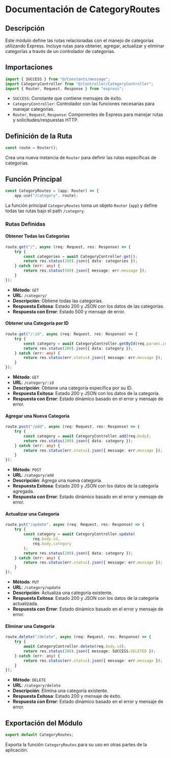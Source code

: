# Documentación de CategoryRoutes

## Descripción

Este módulo define las rutas relacionadas con el manejo de categorías utilizando Express. Incluye rutas para obtener, agregar, actualizar y eliminar categorías a través de un controlador de categorías.

## Importaciones

```typescript
import { SUCCESS } from "@/Constants/message";
import CategoryController from "@/Controller/CategoryController";
import { Router, Request, Response } from "express";
```

- `SUCCESS`: Constante que contiene mensajes de éxito.
- `CategoryController`: Controlador con las funciones necesarias para manejar categorías.
- `Router`, `Request`, `Response`: Componentes de Express para manejar rutas y solicitudes/respuestas HTTP.

## Definición de la Ruta

```typescript
const route = Router();
```

Crea una nueva instancia de `Router` para definir las rutas específicas de categorías.

## Función Principal

```typescript
const CategoryRoutes = (app: Router) => {
    app.use("/category", route);
```

La función principal `CategoryRoutes` toma un objeto `Router` (`app`) y define todas las rutas bajo el path `/category`.

### Rutas Definidas

#### Obtener Todas las Categorías

```typescript
route.get("/", async (req: Request, res: Response) => {
    try {
        const categories = await CategoryController.get();
        return res.status(200).json({ data: categories });
    } catch (err: any) {
        return res.status(500).json({ message: err.message });
    }
});
```

- **Método**: `GET`
- **URL**: `/category/`
- **Descripción**: Obtiene todas las categorías.
- **Respuesta Exitosa**: Estado 200 y JSON con los datos de las categorías.
- **Respuesta con Error**: Estado 500 y mensaje de error.

#### Obtener una Categoría por ID

```typescript
route.get("/:id", async (req: Request, res: Response) => {
    try {
        const category = await CategoryController.getById(req.params.id);
        return res.status(200).json({ data: category });
    } catch (err: any) {
        return res.status(err.status).json({ message: err.message });
    }
});
```

- **Método**: `GET`
- **URL**: `/category/:id`
- **Descripción**: Obtiene una categoría específica por su ID.
- **Respuesta Exitosa**: Estado 200 y JSON con los datos de la categoría.
- **Respuesta con Error**: Estado dinámico basado en el error y mensaje de error.

#### Agregar una Nueva Categoría

```typescript
route.post("/add", async (req: Request, res: Response) => {
    try {
        const category = await CategoryController.add(req.body);
        return res.status(200).json({ data: category });
    } catch (err: any) {
        return res.status(err.status).json({ message: err.message });
    }
});
```

- **Método**: `POST`
- **URL**: `/category/add`
- **Descripción**: Agrega una nueva categoría.
- **Respuesta Exitosa**: Estado 200 y JSON con los datos de la categoría agregada.
- **Respuesta con Error**: Estado dinámico basado en el error y mensaje de error.

#### Actualizar una Categoría

```typescript
route.put("/update", async (req: Request, res: Response) => {
    try {
        const category = await CategoryController.update(
            req.body.id,
            req.body.category
        );
        return res.status(200).json({ data: category });
    } catch (err: any) {
        return res.status(err.status).json({ message: err.message });
    }
});
```

- **Método**: `PUT`
- **URL**: `/category/update`
- **Descripción**: Actualiza una categoría existente.
- **Respuesta Exitosa**: Estado 200 y JSON con los datos de la categoría actualizada.
- **Respuesta con Error**: Estado dinámico basado en el error y mensaje de error.

#### Eliminar una Categoría

```typescript
route.delete("/delete", async (req: Request, res: Response) => {
    try {
        await CategoryController.delete(req.body.id);
        return res.status(200).json({ message: SUCCESS.DELETED });
    } catch (err: any) {
        return res.status(err.status).json({ message: err.message });
    }
});
```

- **Método**: `DELETE`
- **URL**: `/category/delete`
- **Descripción**: Elimina una categoría existente.
- **Respuesta Exitosa**: Estado 200 y mensaje de éxito.
- **Respuesta con Error**: Estado dinámico basado en el error y mensaje de error.

## Exportación del Módulo

```typescript
export default CategoryRoutes;
```

Exporta la función `CategoryRoutes` para su uso en otras partes de la aplicación.